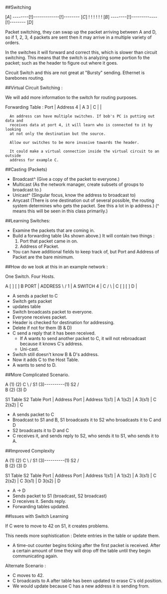 ##Switching

[*A*] --------[!]-------------[!]-------- [*C*]
             !               !
             !               !
             !               !
[*B*] --------[!]-------------[!]-------- [*D*]



Packet switching, they can swap up the packet arriving between A and D,
so if 1, 2, 3, 4 packets are sent then it may arrive in a multiple 
variety of orders.

In the switches it will forward and correct this, which is slower than circuit
switching. This means that the switch is analyzing some portion fo the packet;
such as the header to figure out where it goes.

Circuit Switch and this are not great at "Bursty" sending. Ethernet is barebones
routing.

##Virtual Circuit Switching :

We will add more information to the switch for routing purposes.

Forwarding Table :
  Port  | Address
   4    |   A
   3    |   C
        |
        |

      An address can have multiple switches. If bob's PC is putting out data and
      receives data at port 4, it will learn who is connected to it by looking 
      at not only the destination but the source.

      Allow our switches to be more invasive towards the header.

      It could make a virtual connection inside the virtual circuit to an outside
      address for example C.

##Casting (Packets)
  * Broadcast^  (Give a copy of the packet to everyone.)
  * Multicast   (As the network manager, create subsets of groups to
                 broadcast to.)
  * Unicast^    (Singular focus, know the address to broadcast to)
  * Anycast     (There is one destination out of several possible, the
                 routing system determines who gets the packet. See this a lot
                 in ip address.)
  (^ means this will be seen in this class primarily.)

##Learning Switches:

  * Examine the packets that are coming in.
  * Build a forwarding table (As shown above.)
    It will contain two things :
    1. Port that packet came in on.
    2. Address of Packet.
  * You can have additional fields to keep track of, but Port and Address of Packet are
    the bare minimum.

##How do we look at this in an example network :

One Switch. Four Hosts.


A [ ]           [ ] B                     PORT    |     ADDRESS
      \        /                            1     |       A
        SWITCH                              4     |       C
      /        \                                  |
C [ ]           [ ] D                             |

  * A sends a packet to C
  * Switch gets packet
  * updates table
  * Switch broadcasts packet to everyone.
  * Everyone receives packet.
  * Header is checked for destination for 
    addressing.
  * Delete if not for them (B & D)
  * C send a reply that it has been received.
    * If A wants to send another packet to C, it will
      not rebroadcast because it knows C's address.
    * Uni-cast.
  * Switch still doesn't know B & D's address.
  * Now it adds C to the Host Table.
  * A wants to send to D.

##More Complicated Scenario.


A     (1)                       (2) C
       \                      /
        S1 (3)----------(1) S2
       /                      \
B     (2)                       (3) D

S1 Table              S2 Table
Port  | Address      Port | Address
1(s1) | A           1(s2) | A
3(s1) | C           2(s2) | C



* A sends packet to C
* Broadcast to S1 and B, S1 broadcasts it to S2 who broadcasts it to C and D
* S2 broadcasts it to D and C
* C receives it, and sends reply to S2, who sends it to S1, who sends it to A.


##Improved Complexity


A     (1)                       (2) C
       \                      /
        S1 (3)----------(1) S2
       /                      \
B     (2)                       (3) D

S1 Table              S2 Table
Port  | Address      Port | Address
1(s1) | A           1(s2) | A
3(s1) | C           2(s2) | C
3(s1) | D           3(s2) | D


* A -> D
* Sends packet to S1 (broadcast, S2 broadcast)
* D receives it. Sends reply.
* Forwarding tables updated.


##Issues with Switch Learning

If C were to move to 42 on S1, it creates problems.

This needs more sophistication : Delete entries in the table or update them.
* A time-out counter begins ticking after the first packet is received. After a
  certain amount of time they will drop off the table until they begin communicating
  again.

Alternate Scenario :
* C moves to 42.
* C broadcasts to A after table has been updated to erase C's old position.
* We would update because C has a new address it is sending from.

